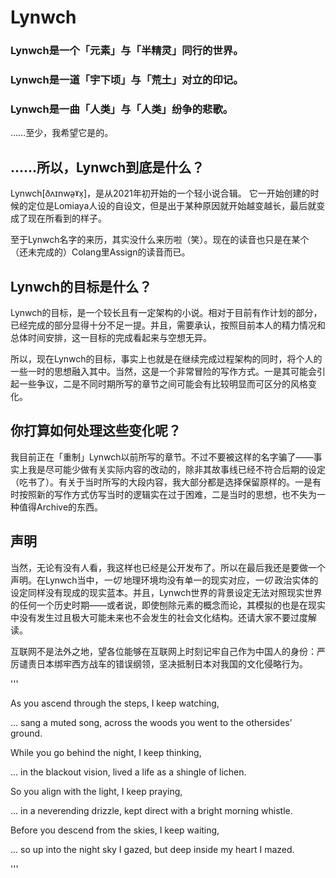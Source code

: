 # Lynwch

### Lynwch是一个「元素」与「半精灵」同行的世界。

### Lynwch是一道「宇下顷」与「荒土」对立的印记。

### Lynwch是一曲「人类」与「人类」纷争的悲歌。

……至少，我希望它是的。

## ……所以，Lynwch到底是什么？

Lynwch[ðʌɪnwə̤ˠx̩]，是从2021年初开始的一个轻小说合辑。
它一开始创建的时候的定位是Lomiaya人设的自设文，但是出于某种原因就开始越变越长，最后就变成了现在所看到的样子。

至于Lynwch名字的来历，其实没什么来历啦（笑）。现在的读音也只是在某个（还未完成的）Colang里Assign的读音而已。

## Lynwch的目标是什么？

Lynwch的目标，是一个较长且有一定架构的小说。相对于目前有作计划的部分，已经完成的部分显得十分不足一提。并且，需要承认，按照目前本人的精力情况和总体时间安排，这一目标的完成看起来与空想无异。

所以，现在Lynwch的目标，事实上也就是在继续完成过程架构的同时，将个人的一些一时的思想融入其中。当然，这是一个非常冒险的写作方式。一是其可能会引起一些争议，二是不同时期所写的章节之间可能会有比较明显而可区分的风格变化。

## 你打算如何处理这些变化呢？

我目前正在「重制」Lynwch以前所写的章节。不过不要被这样的名字骗了——事实上我是尽可能少做有关实际内容的改动的，除非其故事线已经不符合后期的设定（吃书了）。有关于当时所写的大段内容，我大部分都是选择保留原样的。一是有时按照新的写作方式仿写当时的逻辑实在过于困难，二是当时的思想，也不失为一种值得Archive的东西。

## 声明

当然，无论有没有人看，我这样也已经是公开发布了。所以在最后我还是要做一个声明。在Lynwch当中，_一切_ 地理环境均没有单一的现实对应，_一切_ 政治实体的设定同样没有现成的现实蓝本。并且，Lynwch世界的背景设定无法对照现实世界的任何一个历史时期——或者说，即使刨除元素的概念而论，其模拟的也是在现实中没有发生过且极大可能未来也不会发生的社会文化结构。还请大家不要过度解读。

互联网不是法外之地，望各位能够在互联网上时刻记牢自己作为中国人的身份：严厉谴责日本绑牢西方战车的错误纲领，坚决抵制日本对我国的文化侵略行为。

'''

As you ascend through the steps, I keep watching,

  ... sang a muted song, across the woods you went to the othersides’ ground.

While you go behind the night, I keep thinking,

  ... in the blackout vision, lived a life as a shingle of lichen.

So you align with the light, I keep praying,

  ... in a neverending drizzle, kept direct with a bright morning whistle.

Before you descend from the skies, I keep waiting,

  ... so up into the night sky I gazed, but deep inside my heart I mazed.

'''